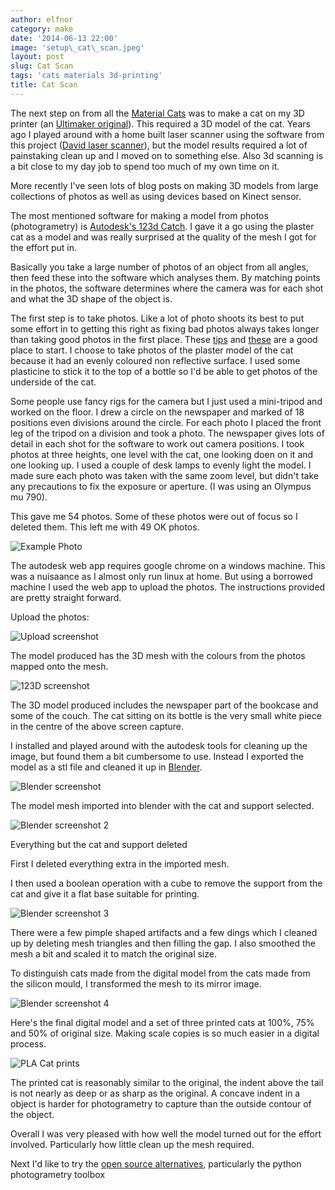 ```yaml
---
author: elfnor
category: make
date: '2014-06-13 22:00'
image: 'setup\_cat\_scan.jpeg'
layout: post
slug: Cat Scan
tags: 'cats materials 3d-printing'
title: Cat Scan
---
```


The next step on from all the [Material Cats](%7Bfilename%7D/material_cats.md) was to make a cat on my 3D printer (an [Ultimaker original](https://www.ultimaker.com/)). This required a 3D model of the cat. Years ago I played around with a home built laser scanner using the software from this project ([David laser scanner](http://www.david-3d.com/)), but the model results required a lot of painstaking clean up and I moved on to something else. Also 3d scanning is a bit close to my day job to spend too much of my own time on it.

More recently I\'ve seen lots of blog posts on making 3D models from large collections of photos as well as using devices based on Kinect sensor.

The most mentioned software for making a model from photos (photogrametry) is [Autodesk\'s 123d Catch](http://www.123dapp.com/catch). I gave it a go using the plaster cat as a model and was really surprised at the quality of the mesh I got for the effort put in.

Basically you take a large number of photos of an object from all angles, then feed these into the software which analyses them. By matching points in the photos, the software determines where the camera was for each shot and what the 3D shape of the object is.

The first step is to take photos. Like a lot of photo shoots its best to put some effort in to getting this right as fixing bad photos always takes longer than taking good photos in the first place. These [tips](https://i.materialise.com/blog/entry/guest-blog-deepak-mehta-123dcatch-it-if-you-can) and [these](http://forum.123dapp.com/123d/topics/shooting_tips_for_123d_catch) are a good place to start. I choose to take photos of the plaster model of the cat because it had an evenly coloured non reflective surface. I used some plasticine to stick it to the top of a bottle so I\'d be able to get photos of the underside of the cat.

Some people use fancy rigs for the camera but I just used a mini-tripod and worked on the floor. I drew a circle on the newspaper and marked of 18 positions even divisions around the circle. For each photo I placed the front leg of the tripod on a division and took a photo. The newspaper gives lots of detail in each shot for the software to work out camera positions. I took photos at three heights, one level with the cat, one looking doen on it and one looking up. I used a couple of desk lamps to evenly light the model. I made sure each photo was taken with the same zoom level, but didn\'t take any precautions to fix the exposure or aperture. (I was using an Olympus mu 790).

This gave me 54 photos. Some of these photos were out of focus so I deleted them. This left me with 49 OK photos.

![Example Photo](%7B%7B%20site.baseurl%20%7D%7D/images/example_photo.jpg)

The autodesk web app requires google chrome on a windows machine. This was a nuisaance as I almost only run linux at home. But using a borrowed machine I used the web app to upload the photos. The instructions provided are pretty straight forward.

Upload the photos:

![Upload screenshot](%7B%7B%20site.baseurl%20%7D%7D/images/123_screen-02.png)

The model produced has the 3D mesh with the colours from the photos mapped onto the mesh.

![123D screenshot](%7B%7B%20site.baseurl%20%7D%7D/images/123_screen-01.png)

The 3D model produced includes the newspaper part of the bookcase and some of the couch. The cat sitting on its bottle is the very small white piece in the centre of the above screen capture.

I installed and played around with the autodesk tools for cleaning up the image, but found them a bit cumbersome to use. Instead I exported the model as a stl file and cleaned it up in [Blender](http://www.blender.org).

![Blender screenshot](%7B%7B%20site.baseurl%20%7D%7D/images/screen-02_web.png)

The model mesh imported into blender with the cat and support selected.

![Blender screenshot 2](%7B%7B%20site.baseurl%20%7D%7D/images/screen-03_web.png)

Everything but the cat and support deleted

First I deleted everything extra in the imported mesh.

I then used a boolean operation with a cube to remove the support from the cat and give it a flat base suitable for printing.

![Blender screenshot 3](%7B%7B%20site.baseurl%20%7D%7D/images/screen-04_web.png)

There were a few pimple shaped artifacts and a few dings which I cleaned up by deleting mesh triangles and then filling the gap. I also smoothed the mesh a bit and scaled it to match the original size.

To distinguish cats made from the digital model from the cats made from the silicon mould, I transformed the mesh to its mirror image.

![Blender screenshot 4](%7B%7B%20site.baseurl%20%7D%7D/images/cat_scan5-blend_web.png)

Here\'s the final digital model and a set of three printed cats at 100%, 75% and 50% of original size. Making scale copies is so much easier in a digital process.

![PLA Cat prints](%7B%7B%20site.baseurl%20%7D%7D/images/cat_scan_pla.jpg)

The printed cat is reasonably similar to the original, the indent above the tail is not nearly as deep or as sharp as the original. A concave indent in a object is harder for photogrametry to capture than the outside contour of the object.

Overall I was very pleased with how well the model turned out for the effort involved. Particularly how little clean up the mesh required.

Next I\'d like to try the [open source alternatives](http://arc-team-open-research.blogspot.com.br/2012/12/how-to-make-3d-scan-with-pictures-and.html), particularly the python photogrametry toolbox
